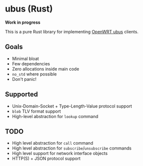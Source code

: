 ubus (Rust)
===========

**Work in progress**

This is a pure Rust library for implementing [OpenWRT ubus](https://openwrt.org/docs/techref/ubus) clients.

Goals
-----

* Minimal bloat
* Few dependencies
* Zero allocations inside main code
* `no_std` where possible
* Don't panic!

Supported
---------

* Unix-Domain-Socket + Type-Length-Value protocol support
* `blob` TLV format support
* High-level abstraction for `lookup` command

TODO
----

* High level abstraction for `call` command
* High level abstraction for `subscribe`/`unsubscribe` commands
* High level support for network interface objects
* HTTP(S) + JSON protocol support
